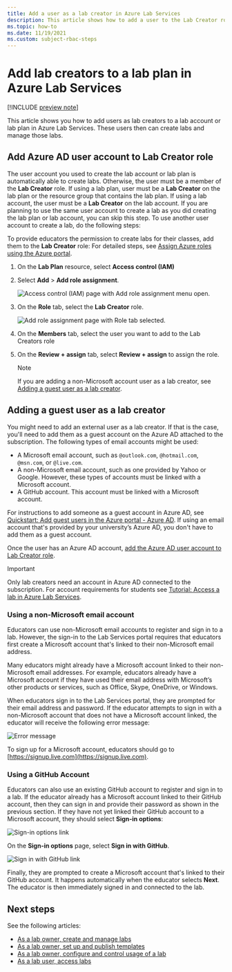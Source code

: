 ```yaml
---
title: Add a user as a lab creator in Azure Lab Services
description: This article shows how to add a user to the Lab Creator role for a lab plan in Azure Lab Services. The lab creators can create labs within this lab plan. 
ms.topic: how-to
ms.date: 11/19/2021
ms.custom: subject-rbac-steps
---
```


# Add lab creators to a lab plan in Azure Lab Services

[!INCLUDE [preview note](./includes/lab-services-new-update-focused-article.md)]

This article shows you how to add users as lab creators to a lab account or lab plan in Azure Lab Services. These users then can create labs and manage those labs.

## Add Azure AD user account to Lab Creator role

The user account you used to create the lab account or lab plan is automatically able to create labs.  Otherwise, the user must be a member of the **Lab Creator** role.  If using a lab plan, user must be a **Lab Creator** on the lab plan or the resource group that contains the lab plan.  If using a lab account, the user must be a **Lab Creator** on the lab account.  If you are planning to use the same user account to create a lab as you did creating the lab plan or lab account, you can skip this step. To use another user account to create a lab, do the following steps:

To provide educators the permission to create labs for their classes, add them to the **Lab Creator** role: For detailed steps, see [Assign Azure roles using the Azure portal](../role-based-access-control/role-assignments-portal.md).

1. On the **Lab Plan** resource, select **Access control (IAM)**

1. Select **Add** > **Add role assignment**.

    ![Access control (IAM) page with Add role assignment menu open.](../../includes/role-based-access-control/media/add-role-assignment-menu-generic.png)

1. On the **Role** tab, select the **Lab Creator** role.

    ![Add role assignment page with Role tab selected.](../../includes/role-based-access-control/media/add-role-assignment-role-generic.png)

1. On the **Members** tab, select the user you want to add to the Lab Creators role

1. On the **Review + assign** tab, select **Review + assign** to assign the role.

    > [!NOTE]
    > If you are adding a non-Microsoft account user as a lab creator, see [Adding a guest user as a lab creator](#adding-a-guest-user-as-a-lab-creator).

## Adding a guest user as a lab creator

You might need to add an external user as a lab creator. If that is the case, you'll need to add them as a guest account on the Azure AD attached to the subscription. The following types of email accounts might be used:

- A Microsoft email account, such as `@outlook.com`, `@hotmail.com`, `@msn.com`, or `@live.com`.
- A non-Microsoft email account, such as one provided by Yahoo or Google. However, these types of accounts must be linked with a Microsoft account.
- A GitHub account. This account must be linked with a Microsoft account.

For instructions to add someone as a guest account in Azure AD, see [Quickstart: Add guest users in the Azure portal - Azure AD](../active-directory/external-identities/b2b-quickstart-add-guest-users-portal.md).  If using an email account that's provided by your university’s Azure AD, you don't have to add them as a guest account.

Once the user has an Azure AD account, [add the Azure AD user account to Lab Creator role](#add-azure-ad-user-account-to-lab-creator-role).

> [!IMPORTANT]
> Only lab creators need an account in Azure AD connected to the subscription.  For account requirements for students see [Tutorial: Access a lab in Azure Lab Services](tutorial-connect-lab-virtual-machine.md).

### Using a non-Microsoft email account

Educators can use non-Microsoft email accounts to register and sign in to a lab.  However, the sign-in to the Lab Services portal requires that educators first create a Microsoft account that's linked to their non-Microsoft email address.

Many educators might already have a Microsoft account linked to their non-Microsoft email addresses. For example, educators already have a Microsoft account if they have used their email address with Microsoft’s other products or services, such as Office, Skype, OneDrive, or Windows.  

When educators sign in to the Lab Services portal, they are prompted for their email address and password. If the educator attempts to sign in with a non-Microsoft account that does not have a Microsoft account linked, the educator will receive the following error message:

![Error message](./media/how-to-configure-student-usage/cant-find-account.png)

To sign up for a Microsoft account, educators should go to [https://signup.live.com](https://signup.live.com).  

### Using a GitHub Account

Educators can also use an existing GitHub account to register and sign in to a  lab. If the educator already has a Microsoft account linked to their GitHub account, then they can sign in and provide their password as shown in the previous section. If they have not yet linked their GitHub account to a Microsoft account, they should select **Sign-in options**:

![Sign-in options link](./media/how-to-configure-student-usage/signin-options.png)

On the **Sign-in options** page, select **Sign in with GitHub**.

![Sign in with GitHub link](./media/how-to-configure-student-usage/signin-github.png)

Finally, they are prompted to create a Microsoft account that's linked to their GitHub account. It happens automatically when the educator selects **Next**.  The educator is then immediately signed in and connected to the lab.

## Next steps

See the following articles:

- [As a lab owner, create and manage labs](how-to-manage-labs.md)
- [As a lab owner, set up and publish templates](how-to-create-manage-template.md)
- [As a lab owner, configure and control usage of a lab](how-to-configure-student-usage.md)
- [As a lab user, access labs](how-to-use-lab.md)
